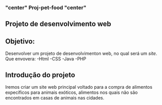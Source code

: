### "center" Proj-pet-food "center"
## Projeto de desenvolvimento web 

## Objetivo:
Desenvolver um projeto de desenvolvimenton web, no qual será um *site*.
Que envovera: 
-Html
-CSS
-Java
-PHP

## Introdução do projeto
Iremos criar um site web principal voltado para a compra de alimentos expecíficos para animais exóticos, alimentos nos quais não são encontrados em casas de animais nas cidades.
